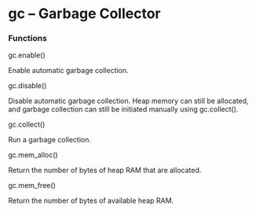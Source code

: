 # gc – Garbage Collector

### Functions

<function>gc.enable()</function>

Enable automatic garbage collection.

<function>gc.disable()</function>

Disable automatic garbage collection. Heap memory can still be allocated, and garbage collection can still be initiated manually using <function>gc.collect()</function>.

<function>gc.collect()</function>

Run a garbage collection.

<function>gc.mem_alloc()</function>

Return the number of bytes of heap RAM that are allocated.

<function>gc.mem_free()</function>

Return the number of bytes of available heap RAM.
